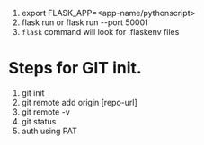 1. export FLASK_APP=<app-name/pythonscript>
2. flask run or flask run --port 50001
3. `flask` command will look for .flaskenv files 



# Steps for GIT init. 
1. git init 
2. git remote add origin [repo-url]
3. git remote -v 
4. git status
5. auth using PAT
